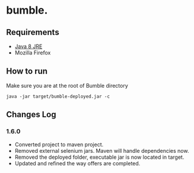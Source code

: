# bumble.

## Requirements
- [Java 8 JRE](http://www.oracle.com/technetwork/java/javase/downloads/jre8-downloads-2133155.html)
- Mozilla Firefox

## How to run

Make sure you are at the root of Bumble directory
```shell
java -jar target/bumble-deployed.jar -c
```

## Changes Log

### 1.6.0
- Converted project to maven project.
- Removed external selenium jars. Maven will handle dependencies now.
- Removed the deployed folder, executable jar is now located in target.
- Updated and refined the way offers are completed.
